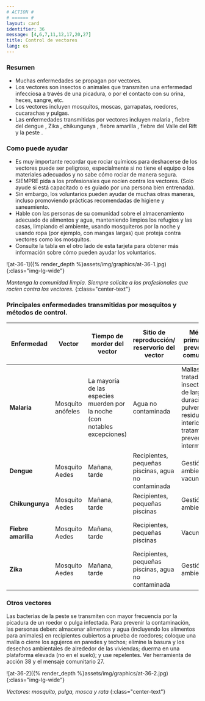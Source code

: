 ```yaml
---
# ACTION #
# ====== #
layout: card
identifier: 36
message: [4,6,7,11,12,17,20,27]
title: Control de vectores
lang: es
---
```


### Resumen

- Muchas enfermedades se propagan por vectores.
- Los vectores son insectos o animales que transmiten una enfermedad infecciosa a través de una picadura, o por el contacto con su orina, heces, sangre, etc.
- Los vectores incluyen mosquitos, moscas, garrapatas, roedores, cucarachas y pulgas.
- Las enfermedades transmitidas por vectores incluyen malaria <a class="crosslink" href="{% render_depth %}{% render_link disease|14 %}"><i class="fas fa-external-link-alt" aria-hidden="true"></i></a>, fiebre del dengue <a class="crosslink" href="{% render_depth %}{% render_link disease|13 %}"><i class="fas fa-external-link-alt" aria-hidden="true"></i></a>, Zika <a class="crosslink" href="{% render_depth %}{% render_link disease|15 %}"><i class="fas fa-external-link-alt" aria-hidden="true"></i></a>, chikungunya <a class="crosslink" href="{% render_depth %}{% render_link disease|12 %}"><i class="fas fa-external-link-alt" aria-hidden="true"></i></a>, fiebre amarilla <a class="crosslink" href="{% render_depth %}{% render_link disease|11 %}"><i class="fas fa-external-link-alt" aria-hidden="true"></i></a>, fiebre del Valle del Rift <a class="crosslink" href="{% render_depth %}{% render_link disease|26 %}"><i class="fas fa-external-link-alt" aria-hidden="true"></i></a> y la peste <a class="crosslink" href="{% render_depth %}{% render_link disease|20 %}"><i class="fas fa-external-link-alt" aria-hidden="true"></i></a>.

### Como puede ayudar

- Es muy importante recordar que rociar químicos para deshacerse de los vectores puede ser peligroso, especialmente si no tiene el equipo o los materiales adecuados y no sabe cómo rociar de manera segura.
- SIEMPRE pida a los profesionales que rocíen contra los vectores. (Solo ayude si está capacitado o es guiado por una persona bien entrenada).
- Sin embargo, los voluntarios pueden ayudar de muchas otras maneras, incluso promoviendo prácticas recomendadas de higiene y saneamiento.
- Hable con las personas de su comunidad sobre el almacenamiento adecuado de alimentos y agua, manteniendo limpios los refugios y las casas, limpiando el ambiente, usando mosquiteros por la noche y usando ropa (por ejemplo, con mangas largas) que proteja contra vectores como los mosquitos.
- Consulte la tabla en el otro lado de esta tarjeta para obtener más información sobre cómo pueden ayudar los voluntarios.


![at-36-1]({% render_depth %}assets/img/graphics/at-36-1.jpg){:class="img-lg-wide"}

*Mantenga la comunidad limpia. Siempre solicite a los profesionales que rocíen contra los vectores.*
{:class="center-text"}

### Principales enfermedades transmitidas por mosquitos y métodos de control.

| Enfermedad | Vector | Tiempo de morder del vector | Sitio de reproducción/ reservorio del vector | Método primario de prevención comunitaria | Método secundario de prevención comunitaria |
|---|---|---|---|---|---|
|**Malaria** | Mosquito anófeles | La mayoría de las especies muerden por la noche (con notables excepciones) | Agua no contaminada | Mallas tratadas con insecticidas de larga duración; pulverización residual interior; tratamiento preventivo intermitente | Materiales tratados con insecticida; pulverización del espacio; aplicación de larvicidas |
|**Dengue** | Mosquito Aedes | Mañana, tarde | Recipientes, pequeñas piscinas, agua no contaminada | Gestión ambiental; vacunación | Aplicación de larvicidas |
|**Chikungunya** | Mosquito Aedes | Mañana, tarde | Recipientes, pequeñas piscinas | Gestión ambiental | Aplicación de larvicidas |
|**Fiebre amarilla** | Mosquito Aedes | Mañana, tarde | Recipientes, pequeñas piscinas | Vacunación | Gestión ambiental, aplicación de larvicidas |
|**Zika** | Mosquito Aedes | Mañana, tarde | Recipientes, pequeñas piscinas, agua no contaminada  | Gestión ambiental | Aplicación de larvicidas |

### Otros vectores
Las bacterias de la peste se transmiten con mayor frecuencia por la picadura de un roedor o pulga infectada. Para prevenir la contaminación, las personas deben: almacenar alimentos y agua (incluyendo los alimentos para animales) en recipientes cubiertos a prueba de roedores; coloque una malla o cierre los agujeros en paredes y techos; elimine la basura y los desechos ambientales de alrededor de las viviendas; duerma en una plataforma elevada (no en el suelo); y use repelentes. Ver herramienta de acción 38<a class="crosslink" href="{% render_depth %}{% render_link action|38 %}"><i class="fas fa-external-link-alt" aria-hidden="true"></i></a> y el mensaje comunitario 27<a class="crosslink" href="{% render_depth %}{% render_link message|27 %}"><i class="fas fa-external-link-alt" aria-hidden="true"></i></a>.

![at-36-2]({% render_depth %}assets/img/graphics/at-36-2.jpg){:class="img-lg-wide"}

*Vectores: mosquito, pulga, mosca y rata*
{:class="center-text"}
